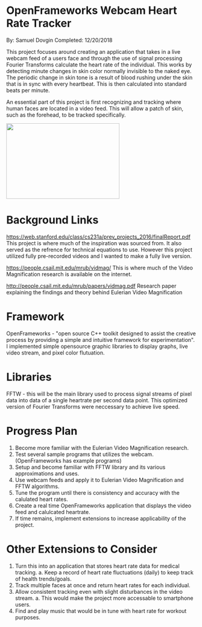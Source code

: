 # OpenFrameworks Webcam Heart Rate Tracker 
By: Samuel Dovgin
Completed: 12/20/2018

This project focuses around creating an application that takes in a live webcam feed of a users face
and through the use of signal processing Fourier Transforms calculate the heart rate of the individual.
This works by detecting minute changes in skin color normally invisible to the naked eye.
The periodic change in skin tone is a result of blood rushing under the skin that is in sync with every 
heartbeat. This is then calculated into standard beats per minute.

An essential part of this project is first recognizing and tracking where human faces are located in a 
video feed. This will allow a patch of skin, such as the forehead, to be tracked specifically.

<img src="https://github.com/SamuelDovgin/Webcam-Heart-Rate-Detector/blob/master/gifs/ezgif.com-crop.gif" width="300" height="200" />

# Background Links
https://web.stanford.edu/class/cs231a/prev_projects_2016/finalReport.pdf
This project is where much of the inspiration was sourced from. It also served as the refrence for
technical equations to use. However this project utilized fully pre-recorded videos and I wanted to 
make a fully live version.

https://people.csail.mit.edu/mrub/vidmag/
This is where much of the Video Magnification research is available on the internet.

http://people.csail.mit.edu/mrub/papers/vidmag.pdf
Research paper explaining the findings and theory behind Eulerian Video Magnification

# Framework
OpenFrameworks - "open source C++ toolkit designed to assist the creative process by providing 
a simple and intuitive framework for experimentation". I implemented simple opensource graphic libraries
to display graphs, live video stream, and pixel color flutuation.

# Libraries
FFTW - this will be the main library used to process signal streams of pixel data into data of a
single heartrate per second data point. This optimized version of Fourier Transforms were neccessary
to achieve live speed.

# Progress Plan
1. Become more familiar with the Eulerian Video Magnification research.
2. Test several sample programs that utilizes the webcam. (OpenFrameworks has example programs)
3. Setup and become familiar with FFTW library and its various approximations and uses.
4. Use webcam feeds and apply it to Eulerian Video Magnification and FFTW algorithms.
5. Tune the program until there is consistency and accuracy with the calulated heart rates.
6. Create a real time OpenFrameworks application that displays the video feed and calulcated
   heartrate.
7. If time remains, implement extensions to increase applicability of the project.

# Other Extensions to Consider
1. Turn this into an application that stores heart rate data for medical tracking.
	a. Keep a record of heart rate fluctuations (daily) to keep track of health trends/goals.
2. Track multiple faces at once and return heart rates for each individual.
3. Allow consistent tracking even with slight disturbances in the video stream.
	a. This would make the project more accessable to smartphone users.
4. Find and play music that would be in tune with heart rate for workout purposes.

